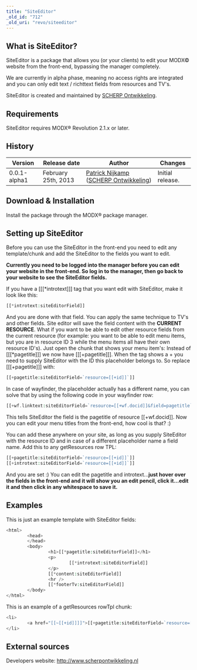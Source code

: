 ```yaml
---
title: "SiteEditor"
_old_id: "712"
_old_uri: "revo/siteeditor"
---
```


## What is SiteEditor?

SiteEditor is a package that allows you (or your clients) to edit your MODX© website from the front-end, bypassing the manager completely.

We are currently in alpha phase, meaning no access rights are integrated and you can only edit text / richttext fields from resources and TV's.

SiteEditor is created and maintained by [SCHERP Ontwikkeling](http://www.scherpontwikkeling.nl).

## Requirements

SiteEditor requires MODX® Revolution 2.1.x or later.

## History

| Version      | Release date        | Author                                                                                                                                      | Changes          |
| ------------ | ------------------- | ------------------------------------------------------------------------------------------------------------------------------------------- | ---------------- |
| 0.0.1-alpha1 | February 25th, 2013 | [Patrick Nijkamp](http://www.scherpontwikkeling.nl/over-ons/patrick-nijkamp.html) ([SCHERP Ontwikkeling](http://www.scherpontwikkeling.nl)) | Initial release. |

## Download & Installation

Install the package through the MODX® package manager.

## Setting up SiteEditor

Before you can use the SiteEditor in the front-end you need to edit any template/chunk and add the SiteEditor to the fields you want to edit.

**Currently you need to be logged into the manager before you can edit your website in the front-end. So log in to the manager, then go back to your website to see the SiteEditor fields.**

If you have a \[\[\[\*introtext\]\]\] tag that you want edit with SiteEditor, make it look like this:

``` php
[[*introtext:siteEditorField]]
```

And you are done with that field. You can apply the same technique to TV's and other fields. Site editor will save the field content with the **CURRENT RESOURCE**. What if you want to be able to edit other resource fields from the current resource (for example: you want to be able to edit menu items, but you are in resource ID 3 while the menu items all have their own resource ID's). Just open the chunk that shows your menu item's:
Instead of \[\[\[\*pagetitle\]\]\] we now have \[\[\[+pagetitle\]\]\]. When the tag shows a + you need to supply SiteEditor with the ID this placeholder belongs to. So replace \[\[\[+pagetitle\]\]\] with:

``` php
[[+pagetitle:siteEditorField=`resource=[[+id]]`]]
```

In case of wayfinder, the placeholder actually has a different name, you can solve that by using the following code in your wayfinder row:

``` php
[[+wf.linktext:siteEditorField=`resource=[[+wf.docid]]&field=pagetitle`]]
```

This tells SiteEditor the field is the pagetitle of resource \[\[+wf.docid\]\]. Now you can edit your menu titles from the front-end, how cool is that? :)

You can add these anywhere on your site, as long as you supply SiteEditor with the resource ID and in case of a different placeholder name a field name. Add this to any getResources row TPL:

``` php
[[+pagetitle:siteEditorField=`resource=[[+id]]`]]
[[+introtext:siteEditorField=`resource=[[+id]]`]]
```

And you are set :) You can edit the pagetitle and introtext...**just hover over the fields in the front-end and it will show you an edit pencil, click it...edit it and then click in any whitespace to save it.**

## Examples

This is just an example template with SiteEditor fields:

``` php
<html>
        <head>
        </head>
        <body>
                <h1>[[*pagetitle:siteEditorField]]</h1>
                <p>
                        [[*introtext:siteEditorField]]
                </p>
                [[*content:siteEditorField]]
                <hr />
                [[*footerTv:siteEditorField]]
        </body>
</html>
```

This is an example of a getResources rowTpl chunk:

``` php
<li>
        <a href="[[~[[+id]]]]">[[+pagetitle:siteEditorField=`resource=[[+id]]`]]</a>
</li>
```

## External sources

Developers website: <http://www.scherpontwikkeling.nl>

